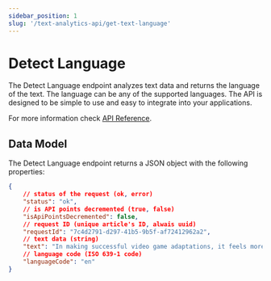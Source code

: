 ```yaml
---
sidebar_position: 1
slug: '/text-analytics-api/get-text-language'
---
```


# Detect Language

The Detect Language endpoint analyzes text data and returns the language of the text. The language can be any of the supported languages. The API is designed to be simple to use and easy to integrate into your applications.

For more information check [API Reference](/api-reference/get-text-language).

## Data Model

The Detect Language endpoint returns a JSON object with the following properties:
```json
{
    // status of the request (ok, error)
    "status": "ok",
    // is API points decremented (true, false)
    "isApiPointsDecremented": false,
	// request ID (unique article's ID, alwais uuid)
	"requestId": "7c4d2791-d297-41b5-9b5f-af72412962a2",
	// text data (string)
	"text": "In making successful video game adaptations, it feels more important to strike the right tone rather than follow the source material to the letter. “Tone” in Fallout is Walton Goggins’ whiskey-soaked cowboy drawl ripped straight from the age of Gary Cooper and John Wayne extolling the virtues of bucolic Vault-Tec living with a sign that says “Test Subjects” just a touch off-screen.",
	// language code (ISO 639-1 code)
	"languageCode": "en"
}
```
